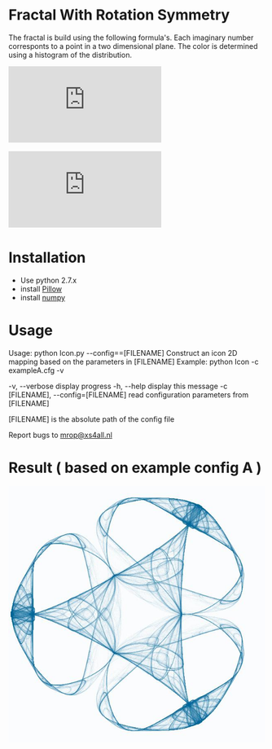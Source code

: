 # Fractal With Rotation Symmetry

The fractal is build using the following formula's. Each imaginary number corresponts to a point in a two dimensional plane. 
The color is determined using a histogram of the distribution.




![img](http://latex.codecogs.com/svg.latex?f%28x%29%20%3D%20%28%5Calpha%5Ccdot%20x%20%5Ccdot%20%5Coverline%20x%20%2B%20%5Cbeta%20%5Ccdot%20%5Coperatorname%7BRe%7D%28x%5Em%29%20%2B%20%5Clambda%20%29%20%5Ccdot%20x%20%2B%20%5Cgamma%20%5Ccdot%20%5Coverline%20x%5E%7Bm-1%7D)

![img](http://latex.codecogs.com/svg.latex?f%28x_i%29%3Df%28x_%7Bi-1%7D%29)

# Installation

* Use python 2.7.x
* install [Pillow](https://pillow.readthedocs.io/en/stable/) 
* install [numpy](https://www.numpy.org/)


# Usage

Usage: python Icon.py --config==[FILENAME]
Construct an icon 2D mapping based on the parameters in [FILENAME]
Example: python Icon -c exampleA.cfg -v

  -v, --verbose             		display progress
  -h, --help                		display this message
  -c [FILENAME], --config=[FILENAME]	read configuration parameters from [FILENAME]

  [FILENAME] is the absolute path of the config file

Report bugs to <mrop@xs4all.nl>


# Result ( based on example config A )

![img](https://github.com/mrop/FractalWithRotationSymmetry/blob/master/out.jpg)
